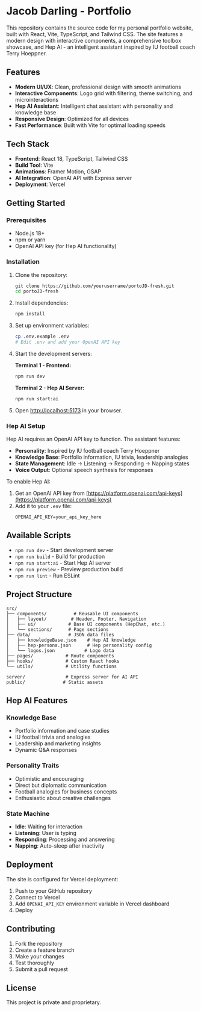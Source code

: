 # Jacob Darling - Portfolio

This repository contains the source code for my personal portfolio website, built with React, Vite, TypeScript, and Tailwind CSS. The site features a modern design with interactive components, a comprehensive toolbox showcase, and Hep AI - an intelligent assistant inspired by IU football coach Terry Hoeppner.

## Features

- **Modern UI/UX**: Clean, professional design with smooth animations
- **Interactive Components**: Logo grid with filtering, theme switching, and microinteractions
- **Hep AI Assistant**: Intelligent chat assistant with personality and knowledge base
- **Responsive Design**: Optimized for all devices
- **Fast Performance**: Built with Vite for optimal loading speeds

## Tech Stack

- **Frontend**: React 18, TypeScript, Tailwind CSS
- **Build Tool**: Vite
- **Animations**: Framer Motion, GSAP
- **AI Integration**: OpenAI API with Express server
- **Deployment**: Vercel

## Getting Started

### Prerequisites

- Node.js 18+
- npm or yarn
- OpenAI API key (for Hep AI functionality)

### Installation

1. Clone the repository:

   ```bash
   git clone https://github.com/yourusername/portoJD-fresh.git
   cd portoJD-fresh
   ```

2. Install dependencies:

   ```bash
   npm install
   ```

3. Set up environment variables:

   ```bash
   cp .env.example .env
   # Edit .env and add your OpenAI API key
   ```

4. Start the development servers:

   **Terminal 1 - Frontend:**

   ```bash
   npm run dev
   ```

   **Terminal 2 - Hep AI Server:**

   ```bash
   npm run start:ai
   ```

5. Open [http://localhost:5173](http://localhost:5173) in your browser.

### Hep AI Setup

Hep AI requires an OpenAI API key to function. The assistant features:

- **Personality**: Inspired by IU football coach Terry Hoeppner
- **Knowledge Base**: Portfolio information, IU trivia, leadership analogies
- **State Management**: Idle → Listening → Responding → Napping states
- **Voice Output**: Optional speech synthesis for responses

To enable Hep AI:

1. Get an OpenAI API key from [https://platform.openai.com/api-keys](https://platform.openai.com/api-keys)
2. Add it to your `.env` file:
   ```
   OPENAI_API_KEY=your_api_key_here
   ```

## Available Scripts

- `npm run dev` - Start development server
- `npm run build` - Build for production
- `npm run start:ai` - Start Hep AI server
- `npm run preview` - Preview production build
- `npm run lint` - Run ESLint

## Project Structure

```
src/
├── components/          # Reusable UI components
│   ├── layout/         # Header, Footer, Navigation
│   ├── ui/            # Base UI components (HepChat, etc.)
│   └── sections/      # Page sections
├── data/              # JSON data files
│   ├── knowledgeBase.json    # Hep AI knowledge
│   ├── hep-persona.json      # Hep personality config
│   └── logos.json           # Logo data
├── pages/            # Route components
├── hooks/            # Custom React hooks
└── utils/            # Utility functions

server/               # Express server for AI API
public/              # Static assets
```

## Hep AI Features

### Knowledge Base

- Portfolio information and case studies
- IU football trivia and analogies
- Leadership and marketing insights
- Dynamic Q&A responses

### Personality Traits

- Optimistic and encouraging
- Direct but diplomatic communication
- Football analogies for business concepts
- Enthusiastic about creative challenges

### State Machine

- **Idle**: Waiting for interaction
- **Listening**: User is typing
- **Responding**: Processing and answering
- **Napping**: Auto-sleep after inactivity

## Deployment

The site is configured for Vercel deployment:

1. Push to your GitHub repository
2. Connect to Vercel
3. Add `OPENAI_API_KEY` environment variable in Vercel dashboard
4. Deploy

## Contributing

1. Fork the repository
2. Create a feature branch
3. Make your changes
4. Test thoroughly
5. Submit a pull request

## License

This project is private and proprietary.
